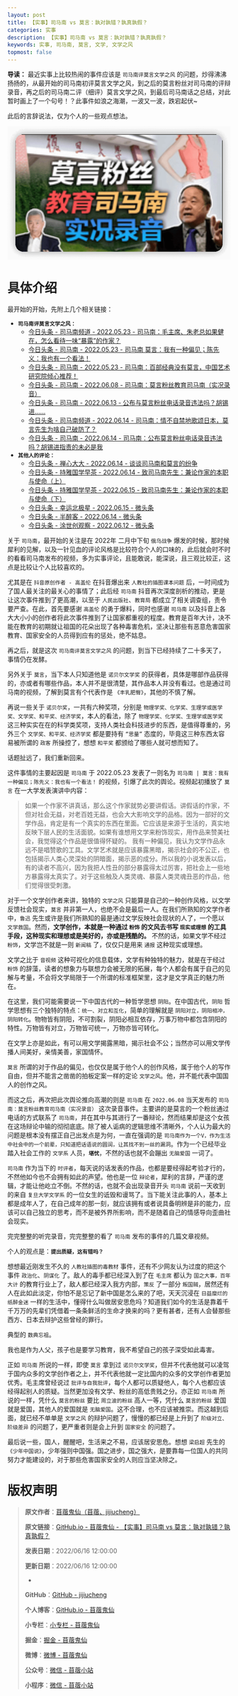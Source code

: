 ```yaml
---
layout: post
title: 【实事】司马南 vs 莫言：孰对孰错？孰真孰假？
categories: 实事
description: 【实事】司马南 vs 莫言：孰对孰错？孰真孰假？
keywords: 实事, 司马南, 莫言, 文学, 文学之风
topmost: false
---
```


**导读：** 
最近实事上比较热闹的事件应该是 `司马南评莫言文学之风` 的问题，炒得沸沸扬扬的，从最开始的司马南初评莫言文学之风，到之后的莫言粉丝对司马南的评辩录音，再之后的司马南二评（细评）莫言文学之风，到最后司马南话之总结，对此暂时画上了一个句号！？此事件如浪之海潮，一波又一波，跌宕起伏~

此后的言辞说法，仅为个人的一些观点想法。

![](/images/Hot/2022-06-16-SimaVsMoyan-01.png)

# 具体介绍

最开始的开始，先附上几个相关链接：

- **`司马南评莫言文学之风：`**
  - [今日头条 - 司马南频道 - 2022.05.23 - 司马南：毛主席、朱老总如果健在，怎么看待一味“暴露”的作家？](https://www.toutiao.com/video/7100864324356276777/)
  - [今日头条 - 司马南 - 2022.05.23 - 司马南 莫言：我有一种偏见；陈先义：我也有一个看法！](https://www.toutiao.com/video/7100806384823829025/)
  - [今日头条 - 司马南 - 2022.05.23 - 司马南：百部经典没有莫言，中国艺术研究院倾心推荐！](https://www.toutiao.com/video/7100920576612663847/)
  - [今日头条 - 司马南 - 2022.06.08 - 司马南：莫言粉丝教育司马南（实况录音）](https://www.toutiao.com/video/7106844114624184873/)
  - [今日头条 - 司马南 - 2022.06.13 - 公布与莫言粉丝电话录音违法吗？胡锡进……](https://www.toutiao.com/article/7108592640060359201/)
  - [今日头条 - 司马南频道 - 2022.06.14 - 司马南：情不自禁地歌颂日本，莫言先生为啥自己破防了？](https://www.toutiao.com/video/7109002050007990797/)
  - [今日头条 - 司马南 - 2022.06.14 - 司马南：公布莫言粉丝电话录音违法吗？胡锡进指责的未必是我](https://www.toutiao.com/video/7109017751003333150/)
- **`其他人的评论：`**
  - [今日头条 - 禅心大大 - 2022.06.14 - 谈谈司马南和莫言的纷争](https://www.toutiao.com/article/7108759695548105227/)
  - [今日头条 - 持雅国学早茶 - 2022.06.14 - 致司马南先生：兼论作家的本职与使命（上）](https://www.toutiao.com/article/7108943902380098086/)
  - [今日头条 - 持雅国学早茶 - 2022.06.15 - 致司马南先生：兼论作家的本职与使命（下）](https://www.toutiao.com/article/7109484941087736323/)
  - [今日头条 - 幸运北极星 - 2022.06.15 - 微头条](https://www.toutiao.com/w/1735693562648580/)
  - [今日头条 - 半醉客 - 2022.06.14 - 微头条](https://www.toutiao.com/w/1735611696889864/)
  - [今日头条 - 涂世创观察 - 2022.06.12 - 微头条](https://www.toutiao.com/w/1735393624325123/)

关于 `司马南`，最开始的关注是在 2022年 二月中下旬 `俄乌战争` 爆发的时候，那时候犀利的见解，以及一针见血的评论风格是比较符合个人的口味的，此后就会时不时的看看司马南发布的视频，多为实事评论，且能敢说，能深说，且三观比较正，这点是比较让个人比较喜欢的。

尤其是在 `抖音原创作者 - 高盖伦` 在抖音爆出来 `人教社的插图课本问题` 后，一时间成为了国人最关注的最关心的事情了；此后经 `司马南` 抖音再次深度剖析的推动，更是让这次事件推到了更高潮，以至于 `人民出版社`、`教育局` 都成立了相关调查组，责令要严查。在此，首先要感谢 `高盖伦` 的勇于爆料，同时也感谢 `司马南` 以及抖音上各大大小小的创作者将此次事件推到了让国家都重视的程度。教育是百年大计，决不能在教育的初期就让祖国的花朵出现了各种毒害危机，坚决让那些有恶意危害国家教育、国家安全的人员得到应有的惩处，绝不姑息。

再之后，就是这次 `司马南评莫言文学之风` 的问题，到当下已经持续了二十多天了，事情仍在发酵。

另外关于 `莫言`，当下本人只知道他是 `诺贝尔文学奖` 的获得者，具体是哪部作品获得的，亦或者有哪些作品，本人并不是很清楚，其作品本人并没有看过。也是通过司马南的视频，了解到莫言有个代表作是 `《丰乳肥臀》`，其他的不慎了解。

再说一些关于 `诺贝尔奖`，一共有六种奖项，分别是 `物理学奖、化学奖、生理学或医学奖、文学奖、和平奖、经济学奖`，本人的看法，除了 `物理学奖、化学奖、生理学或医学奖` 这三种实实在在的科学类奖项，支持人类社会科技进步的东西，是值得尊重的，另外三个 `文学奖、和平奖、经济学奖` 都是要持有 `“思量”` 态度的，毕竟这三种东西太容易被所谓的 `政客` 所操控了，想想 `和平奖` 都颁给了哪些人就可想而知了。

话题扯远了，我们重新回来。

这件事情的主要起因是 `司马南` 于 2022.05.23 发表了一则名为 `司马南 | 莫言：我有一种偏见；陈先义：我也有一个看法！` 的视频，引爆了此次的舆论。视频起初播放了 `莫言` 在一大学发表演讲中内容：

> 如果一个作家不讲真话，那么这个作家就势必要讲假话。讲假话的作家，不但对社会无益，对老百姓无益，也会大大影响文学的品格。因为一部好的文学作品，肯定是有一个真实的东西在里面。它应该是来源于生活的，真实地反映下层人民的生活面貌。如果有谁想用文学来粉饰现实，用作品来赞美社会，我觉得这个作品是很值得怀疑的。
> 我有一种偏见，我认为文学作品永远不是唱赞歌的工具。文学艺术就是应该暴露黑暗，揭示社会的不公正，也包括揭示人类心灵深处的阴暗面，揭示恶的成分。所以我的小说发表以后，有的读者不高兴，因为我把人性丑的部分暴露得太过厉害，把社会上一些地方暴露得太真实了。对于这些触及人类灵魂、暴露人类灵魂丑恶的作品，他们觉得很受刺激。

对于一个文学创作者来讲，独特的 `文学之风` 只能算是自己的一种创作风格，以文学反馈社会现实，`莫言` 并非第一人，也绝不会是最后一人。在我们所熟知的文学作者中，`鲁迅` 先生或许是我们所熟知的最是通过文学反映社会现状的人了，一个愿以 `文学救国`。然而，**文学创作，本就是一种通过 `粉饰` 的文风去书写 `现实或理想` 的工具手段，这种现实和理想或是美好的，亦或是残酷的。** 不然的话，如果文学不经过 `粉饰`，文学岂不就是一则 `新闻稿` 了，仅仅只是用来 `通报` 这种现实或理想。

文学之比于 `音视频` 这种可视化的信息载体，文学有种独特的魅力，就是在于经过 `粉饰` 的辞藻，读者的想象力与联想力会被无限的拓展，每个人都会有属于自己的见解与考量，不会将文学局限于一个所谓的标准框架里，这才是文学真正的魅力所在。

在这里，我们可能需要说一下中国古代的一种哲学思想 `阴阳`。在中国古代，`阴阳` 哲学思想有三个独特的特点：`统一、对立和互化`，简单的理解就是 `阴阳对立，阴阳相冲，阴阳转化`。物物皆有阴阳，不可割裂，阴阳必相互依存，万事万物中都包含阴阳的特性。万物皆有对立，万物皆可统一，万物亦皆可转化。

在文学上亦是如此，有可以用文学揭露黑暗，揭示社会不公；当然亦可以用文学传播人间美好，亲情美善，家国情怀。

`莫言` 所谓的对于作品的偏见，也仅仅是属于他个人的创作风格，属于他个人的写作自由，但并不能言之凿凿的拍板定案一样的定论 `文学之风`。他，并不能代表中国国人的创作之风。

而这之后，再次把此次舆论推向高潮的则是 `司马南` 在 `2022.06.08` 当天发布的 `司马南：莫言粉丝教育司马南（实况录音）` 这次录音事件。主要讲的是莫言的一个粉丝通过电话的方式联系了 `司马南`，并在其中与其进行了一番辩论，然而结果却是这个女孩在这场辩论中输的彻彻底底。除了被人诟病的逻辑思维不清晰外，个人认为最大的问题是根本没有摆正自己出发点是为何，一直在强调的是 `司马南作为一个V，作为生活中社会中的一个前辈，只知道把话语说的圆润，让其找不到一丝的漏洞`。作为一个已经毕业踏入社会工作的 `文学系` 人员，**`堪忧`**，不然的话也就不会蹦出 `无脑爱国` 一词了。

`司马南` 作为当下的 `时评者`，每天说的话发表的作品，也都是要经得起考验才行的，不然他如今也不会拥有如此的声望。他也是一位 `辩论者`，犀利的言辞，严谨的逻辑，才能让他屹立不倒。不然的话，也就不会出现录音开头 `司马南` 说前一天收到的来自 `复旦大学文学系` 的一位女生的诋毁和谩骂了。当下能关注此事的人，基本上都是成年人了，在自己成年的那一刻，就应该拥有或者说具备明辨是非的能力，应该可以自己独立的思考，而不是被外界所影响，而不是随着自己的情感导向歪曲社会现实。

完完整整的听完录音，完完整整的看了 `司马南` 发布的事件的几篇文章视频。

个人的观点是：**`提出质疑，这有错吗？`**

想想最近刚发生不久的 `人教社插图的毒教材` 事件，还有不少网友认为过度的把这个事件 `政治化`、`阴谋化` 了。敌人的毒手都已经深入到了在 `毛主席` 都认为 `国之大事，百年大计` 的教育行业上了，敌人都已经深入我方内部，`策反` 了一部分 `叛国贼`，居然还有人在此如此淡定，你怕不是忘记了新中国是怎么来的了吧，天天沉浸在 `日益糜烂的纸醉金迷` 一样的生活中，懂得什么叫做居安思危吗？知道我们如今的生活是靠着千千万万的先辈们凭借着一条条鲜活的生命才换来的吗？更有甚者，还有人会替那些西方、日本去辩护这些曾经的罪行。

典型的 `数典忘祖`。

我也是作为人父，孩子也是要学习教育，我不希望自己的孩子深受如此毒害。

正如 `司马南` 所说的一样，即使 `莫言` 拿到过 `诺贝尔文学奖`，但并不代表他就可以凌驾于国内众多的文学创作者之上，并不代表他就一定比国内的众多的文学创作者更加优秀。毛主席曾经说过 `批评与自我批评`，每个人都可以质疑他人，每个人也都应该经得起别人的质疑。当然更加没有文学、粉丝的高低贵贱之分。亦正如 `司马南` 所说的一样，凭什么 `莫言的粉丝` 要比 `周立波的粉丝` 高人一等，凭什么 `莫言的粉丝` 爱国就是爱国，其他人的爱国就是 `无脑爱国`。这不合理，也不应该被推崇。而这越到后面，就已经不单单是 `文学之风` 的辩护问题了，慢慢的都已经是上升到了 `阶级对立、阶级差异` 的问题了，更严重者则是会上升到 `国家安全` 的问题了。

最后说一些，国人，醒醒吧，生活来之不易，应该居安思危。想想 `梁启超` 先生的 `《少年中国说》`，少年强则中国强。国之进步，国之强大，是要靠每一位国人的共同努力才能建设的，对于那些危害国家安全的人则应当坚决除之。

# 版权声明

> **原文作者**：[苜蓿鬼仙（苜蓿、jijiucheng）](https://jijiucheng.github.io/)
> 
> **原文链接**：[GitHub.io - 苜蓿鬼仙 - 【实事】司马南 vs 莫言：孰对孰错？孰真孰假？](https://jijiucheng.github.io/2022/06/16/SimaVsMoyan/)
> 
> **发表日期**：2022/06/16 12:00:00
> 
> **更新日期**：2022/06/16 12:00:00
> 
> -
> 
> **GitHub**：[GitHub - jijiucheng](https://github.com/jijiucheng)
> 
> **个人博客**：[GitHub.io - 苜蓿鬼仙](https://jijiucheng.github.io)
> 
> **小专栏**：[小专栏 - 苜蓿鬼仙](https://xiaozhuanlan.com/u/6667468960)
> 
> **掘金**：[掘金 - 苜蓿鬼仙](https://juejin.im/user/5a31e95c51882533d023137d)
> 
> **微博**：[微博 - 苜蓿鬼仙](https://weibo.com/u/1585459545)
> 
> **公众号**：[微信 - 苜蓿小站](#)
> 
> **小程序**：[微信 - 苜蓿小站](#)


